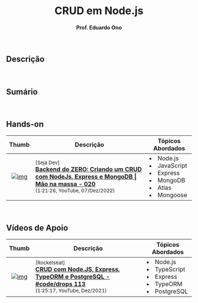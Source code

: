 <h1 align="center">CRUD em Node.js</h1>

<h4 align="center">Prof. Eduardo Ono</h4>

&nbsp;

## Descrição



&nbsp;

## Sumário

&nbsp;

## Hands-on

| Thumb | Descrição | Tópicos Abordados |
| :-: | --- | --- |
| [![img](https://img.youtube.com/vi/aluqOi_dIIs/default.jpg)](https://www.youtube.com/watch?v=aluqOi_dIIs) | <sup>[Seja Dev]</sup><br>[__Backend do ZERO: Criando um CRUD com NodeJs, Express e MongoDB \| Mão na massa - 020__](https://www.youtube.com/watch?v=aluqOi_dIIs)<br><sub>(1:21:26, YouTube, 07/Dez/2022)</sub> | <li>Node.js</ui><li>JavaScript</li><li>Express</li><li>MongoDB</li><li>Atlas</li><li>Mongoose</li>

&nbsp;

## Vídeos de Apoio

| Thumb | Descrição | Tópicos Abordados |
| :-: | --- | --- |
| [![img](https://img.youtube.com/vi/9AO2hZJsHrs/default.jpg)](https://www.youtube.com/watch?v=9AO2hZJsHrs) | <sup>[Rocketseat]</sup><br>[__CRUD com Node.JS, Express, TypeORM e PostgreSQL - #code/drops 113__](https://www.youtube.com/watch?v=9AO2hZJsHrs)<br><sub>(1:25:17, YouTube, Dez/2021)</sub> | <li>Node.js</ui><li>TypeScript</li><li>Express</li><li>TypeORM</li><li>PostgreSQL</li>

&nbsp;
